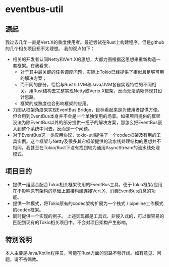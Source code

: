 # eventbus-util

## 源起
我过去几年一直是Vert.X的重度使用者。最近尝试在Rust上构建程序，但是github的几个相关项目都不太理想。
我的观点如下：
- 相关的开发者认同Netty和Vert.X的思想，大都力图根据这思想来重新构造一套框架。在我看来，
  - 对于其中最关键的任务调度问题，实际上Tokio已经提供了相似且足够可用的解决方案；
  - 而不同的部分，恰恰与Rust/LLVM和Java/JVM各自实现特性的不同相关。用Rust结构去完整实现Netty或Vertx.X框架，反而无法清晰体现其设计思路。
  - 框架的成熟度也会影响框架的应用。
- 力图从框架角度来实现EventBus Bridge，目标看起来是为使用者提供方便。但会用到EventBus本身并不会是一个单独使用的场景。如果项目提供的框架没法为除EventBus以外的部分提供一揽子的解决方案，那怎么把EventBus嵌入到整个系统中间去，反而是一个问题。
- 对于EventBus这一类应用协议，tokio-util提供了一个codec框架及有用的工具实例。这个框架与Netty及很多其它框架提供的流水线处理结构的思想并不相同。我甚至在Tokio/Rust下没有找到较为通用AsyncStream的流水线处理模式。

## 项目目的
- 提供一组适合配合Tokio相关框架使用的EventBus工具，便于Tokio框架/应用在不影响原有架构的基础上直接构建连接Vert.X、消费EventBus消息的功能。
- 提供一种模式，将Tokio原有的codec架构扩展为一个栈式 / pipeline工作模式的codec框架。
- 同时提供一个实现的例子。
上述实现都是工具式、非侵入式的，可以很容易的匹配到现有的Tokio相关项目中，不会对项目架构产生影响。

## 特别说明
本人主要是Java/Kotlin程序员，可能在Rust方面的思路不够开阔。如有意见、问题，请不吝赐教。